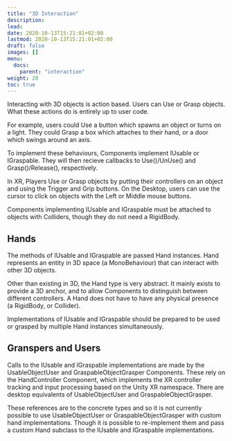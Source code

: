 ```yaml
---
title: "3D Interaction"
description: 
lead: 
date: 2020-10-13T15:21:01+02:00
lastmod: 2020-10-13T15:21:01+02:00
draft: false
images: []
menu:
  docs:
    parent: "interaction"
weight: 20
toc: true
---
```


Interacting with 3D objects is action based. Users can Use or Grasp objects. What these actions do is entirely up to user code.

For example, users could Use a button which spawns an object or turns on a light. They could Grasp a box which attaches to their hand, or a door which swings around an axis.

To implement these behaviours, Components implement IUsable or IGraspable. They will then recieve callbacks to Use()/UnUse() and Grasp()/Release(), respectively.

In XR, Players Use or Grasp objects by putting their controllers on an object and using the Trigger and Grip buttons. On the Desktop, users can use the cursor to click on objects with the Left or Middle mouse buttons.

Components implementing IUsable and IGraspable must be attached to objects with Colliders, though they do not need a RigidBody.

## Hands

The methods of IUsable and IGraspable are passed Hand instances. Hand represents an entity in 3D space (a MonoBehaviour) that can interact with other 3D objects.

Other than existing in 3D, the Hand type is very abstract. It mainly exists to provide a 3D anchor, and to allow Components to distinguish between different controllers. A Hand does not have to have any physical presence (a RigidBody, or Collider).

Implementations of IUsable and IGraspable should be prepared to be used or grasped by multiple Hand instances simultaneously.

## Granspers and Users

Calls to the IUsable and IGraspable implementations are made by the UsableObjectUser and GraspableObjectGrasper Components. These rely on the HandController Component, which implements the XR controller tracking and input processing based on the Unity XR namespace. There are desktop equivalents of UsableObjectUser and GraspableObjectGrasper.

These references are to the concrete types and so it is not currently possible to use UsableObjectUser or GraspableObjectGrasper with custom hand implementations. Though it is possible to re-implement them and pass a custom Hand subclass to the IUsable and IGraspable implementations.